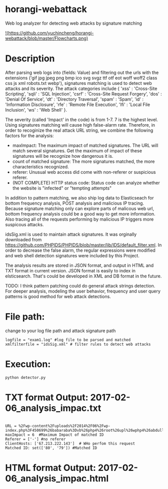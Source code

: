 # horangi-webattack
Web log analyzer for detecting web attacks by signature matching

[!(https://github.com/yuchincheng/horangi-webattack/blob/master/Flowcharts.png)]((https://github.com/yuchincheng/horangi-webattack/blob/master/Flowcharts.png))

# Description #
After parsing web logs into (fields: Value) and filtering out the urls with the extensions ('gif jpg jpeg png bmp ico svg svgz ttf otf eot woff woff2 class css js xml robots.txt webp'), signatures matching is used to
detect web attacks and its severity.  The attack categories include {
    'xss'   : 'Cross-Site Scripting',
    'sqli'  : 'SQL Injection',
    'csrf'  : 'Cross-Site Request Forgery',
    'dos'   : 'Denial Of Service',
    'dt'    : 'Directory Traversal',
    'spam'  : 'Spam',
    'id'    : 'Information Disclosure',
    'rfe'   : 'Remote File Execution',
    'lfi'   : 'Local File Inclusion',
    'ws'    : 'Web Shell'
}.

The severity (called 'Impact' in the code) is from 1-7. 7 is the highest level.  Using signatures matching will cause high false-alarm rate. Therefore, in order to recoginize the real attack URL string, we combine the following factors for the analysis:

- maxImpact: The maximum impact of matched signatures. The URL will match several signatures. Get the maximum of impact of these signatures will be recognize how dangerous it is.
- count of matched signature: The more signatures matched, the more characteristics recognized.
- referer: Unusual web access did come with non-referer or suspicious referer.
- (NOT COMPLETE) HTTP status code: Status code can analyze whether the website is "infected" or "tempting attempts" 

In addition to pattern matching, we also ship log data to Elasticseach for bottom frequency analysis, POST analysis and malicious IP tracing. Because signature matching only can explore parts of malicous web url, bottom frequency analysis could be a good way to get more information. Also tracing all of the requests performing by malicious IP triggers more suspicous attacks.

idsSig.xml is used to maintain attack signatures. It was orginally downloaded from https://github.com/PHPIDS/PHPIDS/blob/master/lib/IDS/default_filter.xml.  In order to decrease the false alarm, the regular expressions were modified and web shell detection signatures were included by this Project.

The analysis results are stored in JSON format, and output in HTML and TXT format in current version. JSON format is easily to index in elsticsearch. That's could be developed in XML and DB format in the future.

TODO:
I think pattern patching could do general attack strings detection. For deeper analysis,  modeling the user behavior, frequency and user query patterns is good method for web attack detections.


# File path: #

change to your log file path and attack signature path
```
logfile = "exam1.log" #log file to be parsed and matched
xmlfilterfile = "idsSig.xml" # filter rules to detect web attacks
```

# Execution: #
```
python detector.py
```

# TXT format Output: 2017-02-06_analysis_impac.txt #
```

URL = %2Fwp-content%2Fuploads%2F2014%2F06%2Fwp-index.php%3F450699%26babaraba%3Dvb%26php4%26root%26upl%26wphp4%26abdullkarem%26wp%26module%26php%26php5%26wphp5
maxImpact = 6  #Maximum Impact of matched ID
Referer = ['-'] #no referer
ClientHosts: ['67.213.222.143']  # WHo perfom this request
Matched ID: set(['80', '79']) #Matched ID
```

# HTML format Output: 2017-02-06_analysis_impac.html #
```

```
